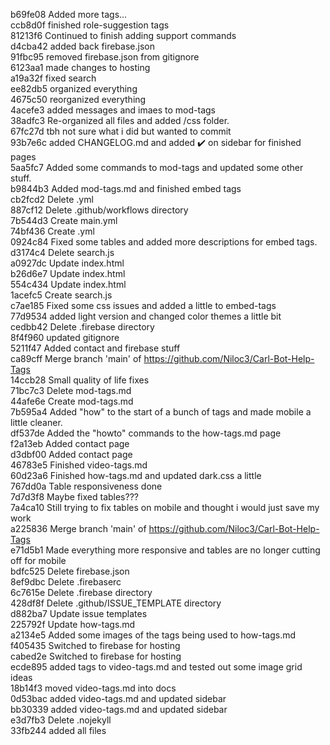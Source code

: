 b69fe08 Added more tags...<br>
ccb8d0f finished role-suggestion tags<br>
81213f6 Continued to finish adding support commands<br>
d4cba42 added back firebase.json<br>
91fbc95 removed firebase.json from gitignore<br>
6123aa1 made changes to hosting<br>
a19a32f fixed search<br>
ee82db5 organized everything<br>
4675c50 reorganized everything<br>
4acefe3 added messages and imaes to mod-tags<br>
38adfc3 Re-organized all files and added /css folder.<br>
67fc27d tbh not sure what i did but wanted to commit<br>
93b7e6c added CHANGELOG.md and added ✔️ on sidebar for finished pages<br>
5aa5fc7 Added some commands to mod-tags and updated some other stuff.<br>
b9844b3 Added mod-tags.md and finished embed tags<br>
cb2fcd2 Delete .yml<br>
887cf12 Delete .github/workflows directory<br>
7b544d3 Create main.yml<br>
74bf436 Create .yml<br>
0924c84 Fixed some tables and added more descriptions for embed tags.<br>
d3174c4 Delete search.js<br>
a0927dc Update index.html<br>
b26d6e7 Update index.html<br>
554c434 Update index.html<br>
1acefc5 Create search.js<br>
c7ae185 Fixed some css issues and added a little to embed-tags<br>
77d9534 added light version and changed color themes a little bit<br>
cedbb42 Delete .firebase directory<br>
8f4f960 updated gitignore<br>
5211f47 Added contact and firebase stuff<br>
ca89cff Merge branch 'main' of https://github.com/Niloc3/Carl-Bot-Help-Tags<br>
14ccb28 Small quality of life fixes<br>
71bc7c3 Delete mod-tags.md<br>
44afe6e Create mod-tags.md<br>
7b595a4 Added "how" to the start of a bunch of tags and made mobile a little cleaner.<br>
df537de Added the "howto" commands to the how-tags.md page<br>
f2a13eb Added contact page<br>
d3dbf00 Added contact page<br>
46783e5 Finished video-tags.md<br>
60d23a6 Finished how-tags.md and updated dark.css a little<br>
767dd0a Table responsiveness done<br>
7d7d3f8 Maybe fixed tables???<br>
7a4ca10 Still trying to fix tables on mobile and thought i would just save my work<br>
a225836 Merge branch 'main' of https://github.com/Niloc3/Carl-Bot-Help-Tags<br>
e71d5b1 Made everything more responsive and tables are no longer cutting off for mobile<br>
bdfc525 Delete firebase.json<br>
8ef9dbc Delete .firebaserc<br>
6c7615e Delete .firebase directory<br>
428df8f Delete .github/ISSUE_TEMPLATE directory<br>
d882ba7 Update issue templates<br>
225792f Update how-tags.md<br>
a2134e5 Added some images of the tags being used to how-tags.md<br>
f405435 Switched to firebase for hosting<br>
cabed2e Switched to firebase for hosting<br>
ecde895 added tags to video-tags.md and tested out some image grid ideas<br>
18b14f3 moved video-tags.md into docs<br>
0d53bac added video-tags.md and updated sidebar<br>
bb30339 added video-tags.md and updated sidebar<br>
e3d7fb3 Delete .nojekyll<br>
33fb244 added all files<br>
